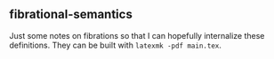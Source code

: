 ## fibrational-semantics

Just some notes on fibrations so that I can hopefully internalize
these definitions. They can be built with `latexmk -pdf main.tex`.
